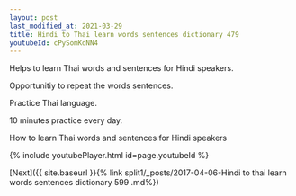 ```yaml
---
layout: post
last_modified_at: 2021-03-29
title: Hindi to Thai learn words sentences dictionary 479 
youtubeId: cPySomKdNN4
---
```

 
 
Helps to learn Thai words and sentences for Hindi speakers.

Opportunitiy to repeat the words sentences. 

Practice Thai language. 
 
10 minutes practice every day. 
 
How to learn Thai words and sentences for Hindi speakers 
 
{% include youtubePlayer.html id=page.youtubeId %}
 
 
[Next]({{ site.baseurl }}{% link  split1/_posts/2017-04-06-Hindi to thai learn words sentences dictionary 599 .md%})
 

